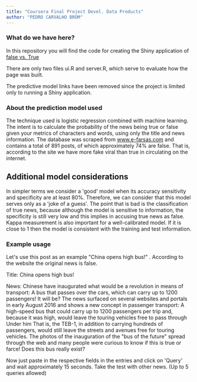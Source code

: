 ```yaml
---
title: "Coursera Final Project Devel. Data Products"
author: "PEDRO CARVALHO BROM"
---
```


### **What do we have here?**

In this repository you will find the code for creating the Shiny application of [false vs. True](supermetrica.shinyapps.io/efarsas/)

There are only two files ui.R and server.R, which serve to evaluate how the page was built.

The predictive model links have been removed since the project is limited only to running a Shiny application.

### **About the prediction model used**

The technique used is logistic regression combined with machine learning. The intent is to calculate the probability of the news being true or false given your metrics of characters and words, using only the title and news information. The database was scraped from www.e-farsas.com and contains a total of 891 posts, of which approximately 74% are false. That is, according to the site we have more fake viral than true in circulating on the internet.

## **Additional model considerations**

In simpler terms we consider a 'good' model when its accuracy sensitivity and specificity are at least 80%. Therefore, we can consider that this model serves only as a 'joke of a guess'. The point that is bad is the classification of true news, because although the model is sensitive to information, the specificity is still very low and this implies in accusing true news as false. Kappa measurement is also important for a well-calibrated model. If it is close to 1 then the model is consistent with the training and test information.

### **Example usage**

Let's use this post as an example "China opens high bus!" . According to the website the original news is false.

Title: China opens high bus!

News: Chinese have inaugurated what would be a revolution in means of transport: A bus that passes over the cars, which can carry up to 1200 passengers! It will be? The news surfaced on several websites and portals in early August 2016 and shows a new concept in passenger transport: A high-speed bus that could carry up to 1200 passengers per trip and, because it was high, would leave the touring vehicles free to pass through Under him That is, the TEB-1, in addition to carrying hundreds of passengers, would still leave the streets and avenues free for touring vehicles. The photos of the inauguration of the "bus of the future" spread through the web and many people were curious to know if this is true or farce! Does this bus really exist?

Now just paste in the respective fields in the entries and click on 'Query' and wait approximately 15 seconds. Take the test with other news. (Up to 5 queries allowed)

